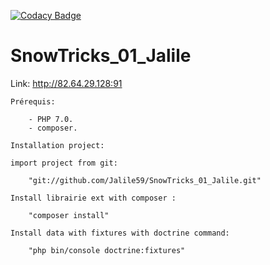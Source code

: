 [![Codacy Badge](https://api.codacy.com/project/badge/Grade/beb47b56c7e1472b9c310fccda013fc0)](https://www.codacy.com/app/Jalile59/SnowTricks_01_Jalile?utm_source=github.com&amp;utm_medium=referral&amp;utm_content=Jalile59/SnowTricks_01_Jalile&amp;utm_campaign=Badge_Grade)

# SnowTricks_01_Jalile

Link: http://82.64.29.128:91

	Prérequis:

		- PHP 7.0.
		- composer.

	Installation project:

	import project from git:

		"git://github.com/Jalile59/SnowTricks_01_Jalile.git"

	Install librairie ext with composer :

		"composer install"
	
	Install data with fixtures with doctrine command:
	
		"php bin/console doctrine:fixtures"
